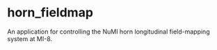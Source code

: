 # horn_fieldmap
 An application for controlling the NuMI horn longitudinal field-mapping system at MI-8.
